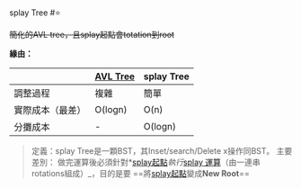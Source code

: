 splay Tree #⭐️

~~簡化的AVL tree，且splay起點會totation到root~~

**緣由：**

|          | [AVL Tree](AVL%20Tree.md) | splay Tree |
| -------- | -------- | ---------- |
| 調整過程     | 複雜       | 簡單         |
| 實際成本（最差） | O(logn)  | O(n)       |
| 分攤成本     | -        | O(logn)    |

> 定義：splay Tree是一顆BST，其Inset/search/Delete x操作同BST。
> 主要差別：
> 做完運算後必須針對*[splay起點](splay起點.md)_執行_[splay 運算](splay%20運算.md)（由一連串rotations組成）_，目的是要 ==將[splay起點](splay起點.md)變成**New Root**==